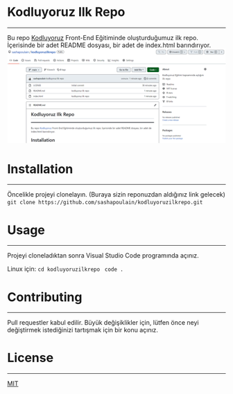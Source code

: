 # Kodluyoruz Ilk Repo
***
Bu repo [Kodluyoruz](https://www.kodluyoruz.org/) Front-End Eğitiminde oluşturduğumuz ilk repo. İçerisinde bir adet README dosyası, bir adet de index.html barındırıyor.
![](pic.png)

# Installation
***
Öncelikle projeyi clonelayın. (Buraya sizin reponuzdan aldığınız link gelecek)
``` git clone https://github.com/sashapoulain/kodluyoruzilkrepo.git ``` 

# Usage
***
Projeyi cloneladıktan sonra Visual Studio Code programında açınız.

Linux için:
``` cd kodluyoruzilkrepo  ```
``` code . ```

# Contributing
***
Pull requestler kabul edilir. Büyük değişiklikler için, lütfen önce neyi değiştirmek istediğinizi tartışmak için bir konu açınız.
# License
***
[MIT](https://choosealicense.com/licenses/mit/)

